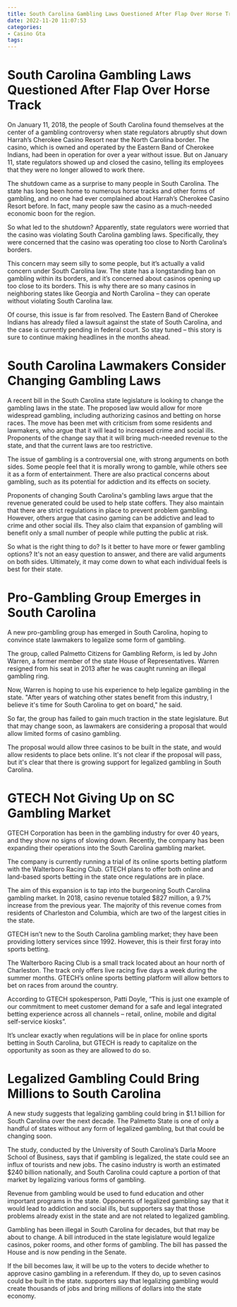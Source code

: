 ```yaml
---
title: South Carolina Gambling Laws Questioned After Flap Over Horse Track
date: 2022-11-20 11:07:53
categories:
- Casino Gta
tags:
---
```



#  South Carolina Gambling Laws Questioned After Flap Over Horse Track

On January 11, 2018, the people of South Carolina found themselves at the center of a gambling controversy when state regulators abruptly shut down Harrah’s Cherokee Casino Resort near the North Carolina border. The casino, which is owned and operated by the Eastern Band of Cherokee Indians, had been in operation for over a year without issue. But on January 11, state regulators showed up and closed the casino, telling its employees that they were no longer allowed to work there.

The shutdown came as a surprise to many people in South Carolina. The state has long been home to numerous horse tracks and other forms of gambling, and no one had ever complained about Harrah’s Cherokee Casino Resort before. In fact, many people saw the casino as a much-needed economic boon for the region.

So what led to the shutdown? Apparently, state regulators were worried that the casino was violating South Carolina gambling laws. Specifically, they were concerned that the casino was operating too close to North Carolina’s borders.

This concern may seem silly to some people, but it’s actually a valid concern under South Carolina law. The state has a longstanding ban on gambling within its borders, and it’s concerned about casinos opening up too close to its borders. This is why there are so many casinos in neighboring states like Georgia and North Carolina – they can operate without violating South Carolina law.

Of course, this issue is far from resolved. The Eastern Band of Cherokee Indians has already filed a lawsuit against the state of South Carolina, and the case is currently pending in federal court. So stay tuned – this story is sure to continue making headlines in the months ahead.

#  South Carolina Lawmakers Consider Changing Gambling Laws

A recent bill in the South Carolina state legislature is looking to change the gambling laws in the state. The proposed law would allow for more widespread gambling, including authorizing casinos and betting on horse races. The move has been met with criticism from some residents and lawmakers, who argue that it will lead to increased crime and social ills. Proponents of the change say that it will bring much-needed revenue to the state, and that the current laws are too restrictive.

The issue of gambling is a controversial one, with strong arguments on both sides. Some people feel that it is morally wrong to gamble, while others see it as a form of entertainment. There are also practical concerns about gambling, such as its potential for addiction and its effects on society.

Proponents of changing South Carolina's gambling laws argue that the revenue generated could be used to help state coffers. They also maintain that there are strict regulations in place to prevent problem gambling. However, others argue that casino gaming can be addictive and lead to crime and other social ills. They also claim that expansion of gambling will benefit only a small number of people while putting the public at risk.

So what is the right thing to do? Is it better to have more or fewer gambling options? It's not an easy question to answer, and there are valid arguments on both sides. Ultimately, it may come down to what each individual feels is best for their state.

#  Pro-Gambling Group Emerges in South Carolina

A new pro-gambling group has emerged in South Carolina, hoping to convince state lawmakers to legalize some form of gambling.

The group, called Palmetto Citizens for Gambling Reform, is led by John Warren, a former member of the state House of Representatives. Warren resigned from his seat in 2013 after he was caught running an illegal gambling ring.

Now, Warren is hoping to use his experience to help legalize gambling in the state. "After years of watching other states benefit from this industry, I believe it's time for South Carolina to get on board," he said.

So far, the group has failed to gain much traction in the state legislature. But that may change soon, as lawmakers are considering a proposal that would allow limited forms of casino gambling.

The proposal would allow three casinos to be built in the state, and would allow residents to place bets online. It's not clear if the proposal will pass, but it's clear that there is growing support for legalized gambling in South Carolina.

#  GTECH Not Giving Up on SC Gambling Market

GTECH Corporation has been in the gambling industry for over 40 years, and they show no signs of slowing down. Recently, the company has been expanding their operations into the South Carolina gambling market.

The company is currently running a trial of its online sports betting platform with the Walterboro Racing Club. GTECH plans to offer both online and land-based sports betting in the state once regulations are in place.

The aim of this expansion is to tap into the burgeoning South Carolina gambling market. In 2018, casino revenue totaled $827 million, a 9.7% increase from the previous year. The majority of this revenue comes from residents of Charleston and Columbia, which are two of the largest cities in the state.

GTECH isn’t new to the South Carolina gambling market; they have been providing lottery services since 1992. However, this is their first foray into sports betting.

The Walterboro Racing Club is a small track located about an hour north of Charleston. The track only offers live racing five days a week during the summer months. GTECH’s online sports betting platform will allow bettors to bet on races from around the country.

According to GTECH spokesperson, Patti Doyle, “This is just one example of our commitment to meet customer demand for a safe and legal integrated betting experience across all channels – retail, online, mobile and digital self-service kiosks”.

It’s unclear exactly when regulations will be in place for online sports betting in South Carolina, but GTECH is ready to capitalize on the opportunity as soon as they are allowed to do so.

#  Legalized Gambling Could Bring Millions to South Carolina

A new study suggests that legalizing gambling could bring in $1.1 billion for South Carolina over the next decade. The Palmetto State is one of only a handful of states without any form of legalized gambling, but that could be changing soon.

The study, conducted by the University of South Carolina’s Darla Moore School of Business, says that if gambling is legalized, the state could see an influx of tourists and new jobs. The casino industry is worth an estimated $240 billion nationally, and South Carolina could capture a portion of that market by legalizing various forms of gambling.

Revenue from gambling would be used to fund education and other important programs in the state. Opponents of legalized gambling say that it would lead to addiction and social ills, but supporters say that those problems already exist in the state and are not related to legalized gambling.

Gambling has been illegal in South Carolina for decades, but that may be about to change. A bill introduced in the state legislature would legalize casinos, poker rooms, and other forms of gambling. The bill has passed the House and is now pending in the Senate.

If the bill becomes law, it will be up to the voters to decide whether to approve casino gambling in a referendum. If they do, up to seven casinos could be built in the state. supporters say that legalizing gambling would create thousands of jobs and bring millions of dollars into the state economy.